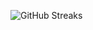 ![GitHub Streaks](https://github-streaks-mqc9.onrender.com/streak/happilli/image?theme=midnight&cache_bust=1743629413&lang=ja)
